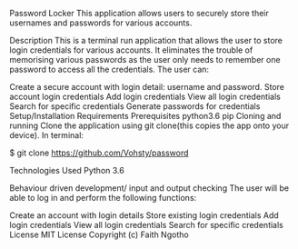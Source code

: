 Password Locker
This application allows users to securely store their usernames and passwords for various accounts.

Description
This is a terminal run application that allows the user to store login credentials for various accounts. It eliminates the trouble of memorising various passwords as the user only needs to remember one password to access all the credentials. The user can:

Create a secure account with login detail: username and password.
Store account login credentials
Add login credentials
View all login credentials
Search for specific credentials
Generate passwords for credentials
Setup/Installation Requirements
Prerequisites
python3.6
pip
Cloning and running
Clone the application using git clone(this copies the app onto your device). In terminal:

$ git clone https://github.com/Vohsty/password

Technologies Used
Python 3.6

Behaviour driven development/ input and output checking
The user will be able to log in and perform the following functions:

Create an account with login details
Store existing login credentials
Add login credentials
View all login credentials
Search for specific credentials
License
MIT License Copyright (c) Faith Ngotho